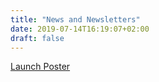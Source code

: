 ```yaml
---
title: "News and Newsletters"
date: 2019-07-14T16:19:07+02:00
draft: false
---
```


[Launch Poster](/news/launch_poster)
